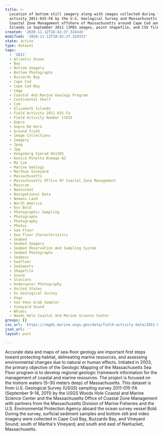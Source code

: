 ```yaml
---
title: >-
  Location of bottom still imagery along with images collected during field
  activity 2011-015-FA by the U.S. Geological Survey and Massachusetts Office of
  Coastal Zone Management offshore of Massachusetts around Cape Cod and the
  Islands in September 2011 (JPEG images, point shapefile, and CSV file)
created: '2020-11-12T18:42:37.324145'
modified: '2020-11-12T18:42:37.324153'
state: active
type: dataset
tags:
  - '2011'
  - Atlantic Ocean
  - Bay
  - Bottom Imagery
  - Bottom Photographs
  - Buzzards Bay
  - Cape Cod
  - Cape Cod Bay
  - Cmgp
  - Coastal And Marine Geology Program
  - Continental Shelf
  - Czm
  - Elizabeth Islands
  - Field Activity 2011 015 Fa
  - Field Activity Number 11015
  - Gopro
  - Gopro Hd Hero
  - Ground Truth
  - Image Collections
  - Imagery
  - Jpeg
  - Jpg
  - Kongsberg Simrad Oe1365
  - Konica Minolta Dimage A2
  - Ma Czm
  - Marine Geology
  - Marthas Vineyard
  - Massachusetts
  - Massachusetts Office Of Coastal Zone Management
  - Massczm
  - Nantucket
  - Navigational Data
  - Nomans Land
  - North America
  - Osv Bold
  - Photographic Sampling
  - Photographs
  - Photography
  - Photos
  - Sea Floor
  - Sea Floor Characteristics
  - Seabed
  - Seabed Imagery
  - Seabed Observation And Sampling System
  - Seabed Photographs
  - Seaboss
  - Seafloor
  - Sediments
  - Shapefile
  - Sound
  - Stations
  - Underwater Photography
  - United States
  - Us Geological Survey
  - Usgs
  - Van Veen Grab Sampler
  - Vineyard Sound
  - Whcmsc
  - Woods Hole Coastal And Marine Science Center
groups: []
csv_url: 'https://cmgds.marine.usgs.gov/data/field-activity-data/2011-015-FA/'
json_url: ''
layout: post

---
```

Accurate data and maps of sea-floor geology are important first steps toward protecting habitat, delineating marine resources, and assessing environmental changes due to natural or human effects. Initiated in 2003, the primary objective of the Geologic Mapping of the Massachusetts Sea Floor program is to develop regional geologic framework information for the management of coastal and marine resources. The project is focused on the inshore waters (5–30 meters deep) of Massachusetts. This dataset is from U.S. Geological Survey (USGS) sampling survey 2011-015-FA (September 9–16, 2011) by the USGS Woods Hole Coastal and Marine Science Center and the Massachusetts Office of Coastal Zone Management with partners from the Massachusetts Division of Marine Fisheries and the U.S. Environmental Protection Agency aboard the ocean survey vessel Bold. During the survey, surficial sediment samples and bottom still and video imagery were collected in Cape Cod Bay, Buzzards Bay, and Vineyard Sound; south of Martha's Vineyard; and south and east of Nantucket, Massachusetts.
